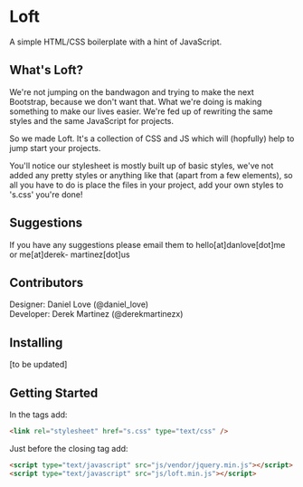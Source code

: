 Loft
====

A simple HTML/CSS boilerplate with a hint of JavaScript.

What's Loft?
----

We're not jumping on the bandwagon and trying to make the next Bootstrap, because we don't want that. What we're doing is making something to make our lives easier. We're fed up of rewriting the same styles and the same JavaScript for projects.

So we made Loft. It's a collection of CSS and JS which will (hopfully) help to jump start your projects.

You'll notice our stylesheet is mostly built up of basic styles, we've not added any pretty styles or anything like that (apart from a few elements), so all you have to do is place the files in your project, add your own styles to 's.css' you're done!

Suggestions
----

If you have any suggestions please email them to hello[at]danlove[dot]me or me[at]derek-	martinez[dot]us

Contributors
----

Designer: Daniel Love (@daniel_love)  
Developer: Derek Martinez (@derekmartinezx)  

Installing
----

[to be updated]

Getting Started
----

In the <HEAD> tags add:

```HTML
<link rel="stylesheet" href="s.css" type="text/css" />
```
  
Just before the closing <BODY> tag add:

```HTML
<script type="text/javascript" src="js/vendor/jquery.min.js"></script>
<script type="text/javascript" src="js/loft.min.js"></script>
```
